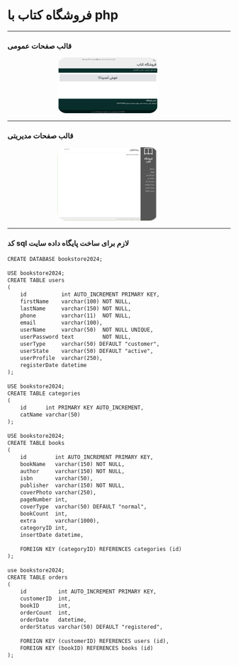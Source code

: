 # فروشگاه کتاب با php

<hr>

### **قالب صفحات عمومی**

<div style="width: 90%; text-align: center;">
    <img style="width: 50%; border-radius: 20px;" src="https://github.com/Developer-N/php_bookstore_2024/blob/main/images/theme1.png"  alt="قالب صفحات عمومی"/>
</div>

<hr>

### **قالب صفحات مدیریتی**

<div style="width: 90%; text-align: center;">
    <img style="width: 50%; border-radius: 20px;" src="https://github.com/Developer-N/php_bookstore_2024/blob/main/images/theme2.png"  alt="قالب صفحات مدیریتی"/>
</div>
<hr>

### **کد sql لازم برای ساخت پایگاه داده سایت**

```mysql
CREATE DATABASE bookstore2024;

USE bookstore2024;
CREATE TABLE users
(
    id           int AUTO_INCREMENT PRIMARY KEY,
    firstName    varchar(100) NOT NULL,
    lastName     varchar(150) NOT NULL,
    phone        varchar(11)  NOT NULL,
    email        varchar(100),
    userName     varchar(50)  NOT NULL UNIQUE,
    userPassword text         NOT NULL,
    userType     varchar(50) DEFAULT "customer",
    userState    varchar(50) DEFAULT "active",
    userProfile  varchar(250),
    registerDate datetime
);

USE bookstore2024;
CREATE TABLE categories
(
    id      int PRIMARY KEY AUTO_INCREMENT,
    catName varchar(50)
);

USE bookstore2024;
CREATE TABLE books
(
    id         int AUTO_INCREMENT PRIMARY KEY,
    bookName   varchar(150) NOT NULL,
    author     varchar(150) NOT NULL,
    isbn       varchar(50),
    publisher  varchar(150) NOT NULL,
    coverPhoto varchar(250),
    pageNumber int,
    coverType  varchar(50) DEFAULT "normal",
    bookCount  int,
    extra      varchar(1000),
    categoryID int,
    insertDate datetime,

    FOREIGN KEY (categoryID) REFERENCES categories (id)
);

use bookstore2024;
CREATE TABLE orders
(
    id          int AUTO_INCREMENT PRIMARY KEY,
    customerID  int,
    bookID      int,
    orderCount  int,
    orderDate   datetime,
    orderStatus varchar(50) DEFAULT "registered",

    FOREIGN KEY (customerID) REFERENCES users (id),
    FOREIGN KEY (bookID) REFERENCES books (id)
);
```